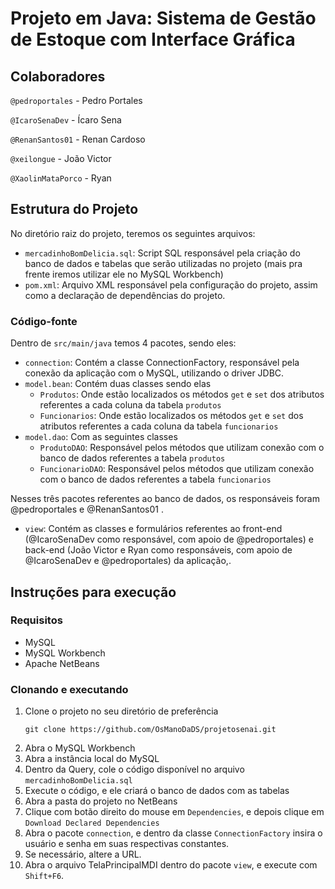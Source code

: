 # Projeto em Java: Sistema de Gestão de Estoque com Interface Gráfica

## Colaboradores

`@pedroportales` - Pedro Portales

`@IcaroSenaDev` - Ícaro Sena

`@RenanSantos01` - Renan Cardoso

`@xeilongue` - João Victor

`@XaolinMataPorco` - Ryan

## Estrutura do Projeto
No diretório raiz do projeto, teremos os seguintes arquivos:
- `mercadinhoBomDelicia.sql`: Script SQL responsável pela criação do banco de dados e tabelas que serão utilizadas no projeto (mais pra frente iremos utilizar ele no MySQL Workbench)
- `pom.xml`: Arquivo XML responsável pela configuração do projeto, assim como a declaração de dependências do projeto.

### Código-fonte
Dentro de `src/main/java` temos 4 pacotes, sendo eles:
- `connection`: Contém a classe ConnectionFactory, responsável pela conexão da aplicação com o MySQL, utilizando o driver JDBC.
- `model.bean`: Contém duas classes sendo elas
  - `Produtos`: Onde estão localizados os métodos `get` e `set` dos atributos referentes a cada coluna da tabela `produtos`
  - `Funcionarios`: Onde estão localizados os métodos `get` e `set` dos atributos referentes a cada coluna da tabela `funcionarios`
- `model.dao`: Com as seguintes classes
  - `ProdutoDAO`: Responsável pelos métodos que utilizam conexão com o banco de dados referentes a tabela `produtos`
  - `FuncionarioDAO`: Responsável pelos métodos que utilizam conexão com o banco de dados referentes a tabela `funcionarios`

Nesses três pacotes referentes ao banco de dados, os responsáveis foram @pedroportales e @RenanSantos01 .

- `view`: Contém as classes e formulários referentes ao front-end (@IcaroSenaDev como responsável, com apoio de @pedroportales) e back-end (João Victor e Ryan como responsáveis, com apoio de @IcaroSenaDev e @pedroportales) da aplicação,.

## Instruções para execução
### Requisitos
- MySQL
- MySQL Workbench
- Apache NetBeans

### Clonando e executando
1. Clone o projeto no seu diretório de preferência
   ```
   git clone https://github.com/OsManoDaDS/projetosenai.git
   ```
2. Abra o MySQL Workbench
3. Abra a instância local do MySQL
4. Dentro da Query, cole o código disponível no arquivo `mercadinhoBomDelicia.sql`
5. Execute o código, e ele criará o banco de dados com as tabelas
6. Abra a pasta do projeto no NetBeans
7. Clique com botão direito do mouse em `Dependencies`, e depois clique em `Download Declared Dependencies`
8. Abra o pacote `connection`, e dentro da classe `ConnectionFactory` insira o usuário e senha em suas respectivas constantes.
9. Se necessário, altere a URL.
10. Abra o arquivo TelaPrincipalMDI dentro do pacote `view`, e execute com `Shift+F6`.
